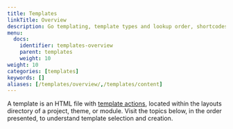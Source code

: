 ```yaml
---
title: Templates
linkTitle: Overview
description: Go templating, template types and lookup order, shortcodes, and data.
menu:
  docs:
    identifier: templates-overview
    parent: templates
    weight: 10
weight: 10
categories: [templates]
keywords: []
aliases: [/templates/overview/,/templates/content]
---
```


A template is an HTML file with [template actions](/getting-started/glossary/#template-action), located within the layouts directory of a project, theme, or module. Visit the topics below, in the order presented, to understand template selection and creation.
